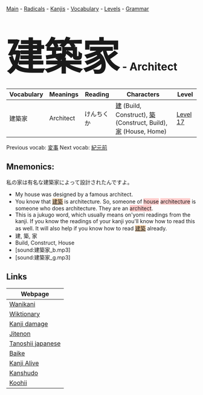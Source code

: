<style> bigfont {font-size: 100px}</style>
[Main](../README.md) -
[Radicals](../radicals.md) -
[Kanjis](../kanjis.md) -
[Vocabulary](../vocabulary.md) -
[Levels](../levels.md) -
[Grammar](../grammar.md)
# <bigfont> 建築家</bigfont> - Architect 

| Vocabulary | Meanings | Reading | Characters | Level |
| --- | --- | --- | --- | --- |
| 建築家 | Architect | けんちくか |  [建](../kanjis/建.md) (Build, Construct), [築](../kanjis/築.md) (Construct, Build), [家](../kanjis/家.md) (House, Home) | [Level 17](../levels/wk_level17.md) |

Previous vocab: [変事](変事.md) Next vocab: [紀元前](紀元前.md) 

## Mnemonics:
私の家は有名な建築家によって設計されたんですよ。
* My house was designed by a famous architect.
* You know that <span style="background-color:#fed8b1"> [建築](https://jisho.org/search/建築)</span> is architecture. So, someone of <span style="background-color:#ffcccb"> house</span> <span style="background-color:#ffcccb"> architecture</span> is someone who does architecture. They are an <span style="background-color:#ffcccb"> architect</span>.
* This is a jukugo word, which usually means on'yomi readings from the kanji. If you know the readings of your kanji you'll know how to read this as well. It will also help if you know how to read <span style="background-color:#fed8b1"> [建築](https://jisho.org/search/建築)</span> already.
* 建, 築, 家
* Build, Construct, House
* [sound:建築家_b.mp3]
* [sound:建築家_g.mp3]


## Links 

| Webpage |
| --- |
| [Wanikani          ](https://www.wanikani.com/kanji/建築家) |
| [Wiktionary        ](https://en.wiktionary.org/wiki/建築家) |
| [Kanji damage      ](http://www.kanjidamage.com/kanji/search?utf8=✓&q=建築家) |
| [Jitenon           ](https://jitenon.com/kanji/建築家) |
| [Tanoshii japanese ](https://www.tanoshiijapanese.com/dictionary/kanji.cfm?k=建築家) |
| [Baike             ](https://baike.baidu.com/item/建築家) |
| [Kanji Alive       ](https://app.kanjialive.com/建築家) |
| [Kanshudo          ](https://www.kanshudo.com/searchmn?q=建築家) |
| [Koohii            ](https://kanji.koohii.com/study/kanji/建築家) |
